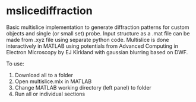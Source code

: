 # mslicediffraction
Basic multislice implementation to generate diffraction patterns for custom objects and single (or small set) probe.
Input structure as a .mat file can be made from .xyz file using separate python code.
Multislice is done interactively in MATLAB using potentials from Advanced Computing in Electron Microscopy by EJ Kirkland with gaussian blurring based on DWF.

To use: 
1. Download all to a folder
2. Open multislice.mlx in MATLAB
3. Change MATLAB working directory (left panel) to folder
4. Run all or individual sections
